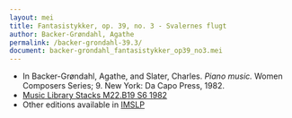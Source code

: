 ```yaml
---
layout: mei
title: Fantasistykker, op. 39, no. 3 - Svalernes flugt
author: Backer-Grøndahl, Agathe
permalink: /backer-grondahl-39.3/
document: backer-grondahl_fantasistykker_op39_no3.mei
---
```


- In Backer-Grøndahl, Agathe, and Slater, Charles. *Piano music.* Women Composers Series; 9. New York: Da Capo Press, 1982.
- <a href="https://tufts-primo.hosted.exlibrisgroup.com/permalink/f/14dinuo/01TUN_ALMA2185674780003851" target="_blank">Music Library Stacks M22.B19 S6 1982</a>
- Other editions available in <a href="https://imslp.org/wiki/10_Fantasistykker%2C_Op.39_(Backer-Gr%C3%B8ndahl%2C_Agathe)" target="_blank">IMSLP</a>
